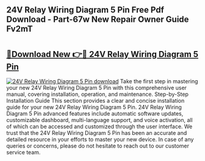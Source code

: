 ## 24V Relay Wiring Diagram 5 Pin Free Pdf Download - Part-67w New Repair Owner Guide Fv2mT

# <h2><a href="http://dfp0rni.blite.top/?on=24V+Relay+Wiring+Diagram+5+Pin">🔗Download New 👉🔴 24V Relay Wiring Diagram 5 Pin</a></h2>

[![24V Relay Wiring Diagram 5 Pin download](https://i.imgur.com/lujVjoI.png)](http://dfp0rni.blite.top/?on=24V+Relay+Wiring+Diagram+5+Pin)
Take the first step in mastering your new 24V Relay Wiring Diagram 5 Pin with this comprehensive user manual, covering installation, operation, and maintenance. Step-by-Step Installation Guide This section provides a clear and concise installation guide for your new 24V Relay Wiring Diagram 5 Pin. 24V Relay Wiring Diagram 5 Pin advanced features include automatic software updates, customizable dashboard, multi-language support, and voice activation, all of which can be accessed and customized through the user interface. We trust that the 24V Relay Wiring Diagram 5 Pin has been an accurate and detailed resource in your efforts to master your new device. In case of any queries or concerns, please do not hesitate to reach out to our customer service team.
